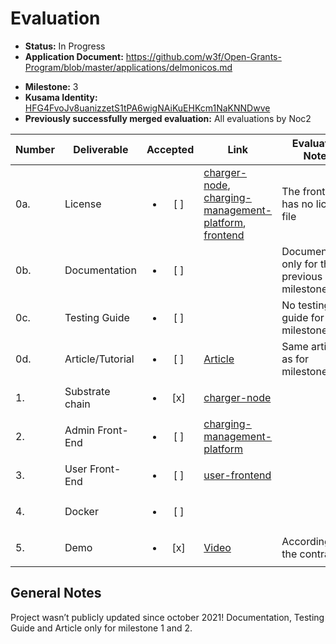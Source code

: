 # Evaluation

- **Status:** In Progress 
- **Application Document:**  https://github.com/w3f/Open-Grants-Program/blob/master/applications/delmonicos.md
* **Milestone:** 3
* **Kusama Identity:** [HFG4FvoJv8uanizzetS1tPA6wigNAiKuEHKcm1NaKNNDwve](https://polkascan.io/pre/kusama/account/HFG4FvoJv8uanizzetS1tPA6wigNAiKuEHKcm1NaKNNDwve)
* **Previously successfully merged evaluation:** All evaluations by Noc2

| Number | Deliverable | Accepted | Link | Evaluation Notes |
| ------ | ----------- | :------: | ---- |----------------- |
| 0a. | License | <ul><li>[ ] </li></ul> | [charger-node](https://github.com/Delmonicos/charger-node/blob/milestone-2/LICENSE), [charging-management-platform](https://github.com/Delmonicos/charging-management-platform/blob/main/LICENSE.md), [frontend](https://github.com/Delmonicos/user-frontend) | The front-end has no license file |
| 0b. | Documentation | <ul><li>[ ] </li></ul> | []() | Documentation only for the previous milestones |
| 0c. | Testing Guide | <ul><li>[ ] </li></ul> | []() | No testing guide for milestone 3 |
| 0d. | Article/Tutorial |<ul><li>[ ] </li></ul> | [Article](https://github.com/Delmonicos/charger-node/blob/main/Web3-Grant/milestone2/Article.md) | Same article as for milestone |
| 1. | Substrate chain | <ul><li>[x] </li></ul> | [charger-node](https://github.com/Delmonicos/charger-node) |  |
| 2. | Admin Front-End | <ul><li>[ ] </li></ul> | [charging-management-platform](https://github.com/Delmonicos/charging-management-platform) |  |
| 3. | User Front-End | <ul><li>[ ] </li></ul> | [user-frontend](https://github.com/Delmonicos/user-frontend) |  |
| 4. | Docker | <ul><li>[ ] </li></ul> | [](https://github.com/Delmonicos/charger-node/blob/milestone-1/Dockerfile) |  |
| 5. | Demo | <ul><li>[x] </li></ul> | [Video](https://www.youtube.com/watch?v=AlJrFuhhVN4) | According to the contract |



## General Notes

Project wasn’t publicly updated since october 2021! Documentation, Testing Guide and Article only for milestone 1 and 2. 
